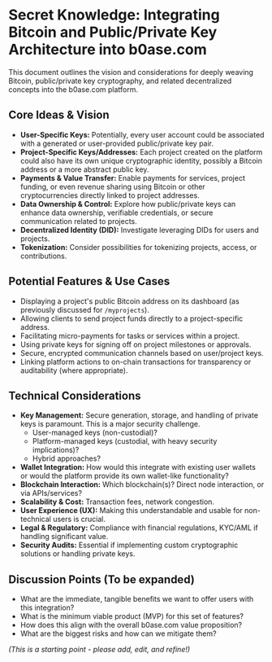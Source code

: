 # Secret Knowledge: Integrating Bitcoin and Public/Private Key Architecture into b0ase.com

This document outlines the vision and considerations for deeply weaving Bitcoin, public/private key cryptography, and related decentralized concepts into the b0ase.com platform.

## Core Ideas & Vision

*   **User-Specific Keys:** Potentially, every user account could be associated with a generated or user-provided public/private key pair.
*   **Project-Specific Keys/Addresses:** Each project created on the platform could also have its own unique cryptographic identity, possibly a Bitcoin address or a more abstract public key.
*   **Payments & Value Transfer:** Enable payments for services, project funding, or even revenue sharing using Bitcoin or other cryptocurrencies directly linked to project addresses.
*   **Data Ownership & Control:** Explore how public/private keys can enhance data ownership, verifiable credentials, or secure communication related to projects.
*   **Decentralized Identity (DID):** Investigate leveraging DIDs for users and projects.
*   **Tokenization:** Consider possibilities for tokenizing projects, access, or contributions.

## Potential Features & Use Cases

*   Displaying a project's public Bitcoin address on its dashboard (as previously discussed for `/myprojects`).
*   Allowing clients to send project funds directly to a project-specific address.
*   Facilitating micro-payments for tasks or services within a project.
*   Using private keys for signing off on project milestones or approvals.
*   Secure, encrypted communication channels based on user/project keys.
*   Linking platform actions to on-chain transactions for transparency or auditability (where appropriate).

## Technical Considerations

*   **Key Management:** Secure generation, storage, and handling of private keys is paramount. This is a major security challenge.
    *   User-managed keys (non-custodial)?
    *   Platform-managed keys (custodial, with heavy security implications)?
    *   Hybrid approaches?
*   **Wallet Integration:** How would this integrate with existing user wallets or would the platform provide its own wallet-like functionality?
*   **Blockchain Interaction:** Which blockchain(s)? Direct node interaction, or via APIs/services?
*   **Scalability & Cost:** Transaction fees, network congestion.
*   **User Experience (UX):** Making this understandable and usable for non-technical users is crucial.
*   **Legal & Regulatory:** Compliance with financial regulations, KYC/AML if handling significant value.
*   **Security Audits:** Essential if implementing custom cryptographic solutions or handling private keys.

## Discussion Points (To be expanded)

*   What are the immediate, tangible benefits we want to offer users with this integration?
*   What is the minimum viable product (MVP) for this set of features?
*   How does this align with the overall b0ase.com value proposition?
*   What are the biggest risks and how can we mitigate them?

*(This is a starting point - please add, edit, and refine!)* 